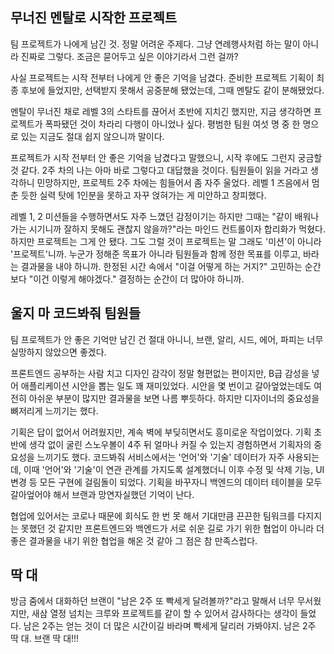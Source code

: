 ## 무너진 멘탈로 시작한 프로젝트

팀 프로젝트가 나에게 남긴 것. 정말 어려운 주제다. 그냥 연례행사처럼 하는 말이 아니라 진짜로 그렇다. 조금은 묻어두고 싶은 이야기라서 그런 걸까?

사실 프로젝트는 시작 전부터 나에게 안 좋은 기억을 남겼다. 준비한 프로젝트 기획이 최종 후보에 들었지만, 선택받지 못해서 공중분해 됐었는데, 그때 멘탈도 같이 분해됐었다.

멘탈이 무너진 채로 레벨 3의 스타트를 끊어서 초반에 지치긴 했지만, 지금 생각하면 프로젝트가 폭파됐던 것이 차라리 다행이 아니었나 싶다. 평범한 팀원 여섯 명 중 한 명으로 있는 지금도 절대 쉽지 않으니까 말이다.

프로젝트가 시작 전부터 안 좋은 기억을 남겼다고 말했으니, 시작 후에도 그런지 궁금할 것 같다. 2주 차의 나는 아마 바로 그렇다고 대답했을 것이다. 팀원들이 읽을 거라고 생각하니 민망하지만, 프로젝트 2주 차에는 힘들어서 좀 자주 울었다. 레벨 1 즈음에서 멈춘 듯한 실력 탓에 1인분을 못하고 자꾸 얹혀가는 게 미안하고 창피했다.

레벨 1, 2 미션들을 수행하면서도 자주 느꼈던 감정이기는 하지만 그때는 "같이 배워나가는 시기니까 잘하지 못해도 괜찮지 않을까?"라는 마인드 컨트롤이자 합리화가 먹혔다. 하지만 프로젝트는 그게 안 됐다. 그도 그럴 것이 프로젝트는 말 그래도 '미션'이 아니라 '프로젝트'니까. 누군가 정해준 목표가 아니라 팀원들과 함께 정한 목표를 이루고, 바라는 결과물을 내야 하니까. 한정된 시간 속에서 "이걸 어떻게 하는 거지?" 고민하는 순간보다 "이건 이렇게 해야겠다." 결정하는 순간이 더 많아야 하니까.

## 울지 마 코드봐줘 팀원들

팀 프로젝트가 안 좋은 기억만 남긴 건 절대 아니니, 브랜, 알리, 시드, 에어, 파피는 너무 실망하지 않았으면 좋겠다.

프론트엔드 공부하는 사람 치고 디자인 감각이 정말 형편없는 편이지만, B급 감성을 넣어 애플리케이션 시안을 뽑는 일도 꽤 재미있었다. 시안을 몇 번이고 갈아엎었는데도 여전히 아쉬운 부분이 많지만 결과물을 보면 나름 뿌듯하다. 하지만 디자이너의 중요성을 뼈저리게 느끼기는 했다.

기획은 답이 없어서 어려웠지만, 계속 벽에 부딪히면서도 흥미로운 작업이었다. 기획 초반에 생각 없이 굴린 스노우볼이 4주 뒤 얼마나 커질 수 있는지 경험하면서 기획자의 중요성을 느끼기도 했다.
코드봐줘 서비스에서는 '언어'와 '기술' 데이터가 자주 사용되는데, 이때 '언어'와 '기술'이 연관 관계를 가지도록 설계했더니 이후 수정 및 삭제 기능, UI 변경 등 모든 구현에 걸림돌이 되었다. 기획을 바꾸자니 백엔드의 데이터 테이블을 모두 갈아엎어야 해서 브랜과 망연자실했던 기억이 난다.

협업에 있어서는 코로나 때문에 회식도 한 번 못 해서 기대만큼 끈끈한 팀워크를 다지지는 못했던 것 같지만 프론트엔드와 백엔드가 서로 쉬운 길로 가기 위한 협업이 아니라 더 좋은 결과물을 내기 위한 협업을 해온 것 같아 그 점은 참 만족스럽다.

## 딱 대

방금 줌에서 대화하던 브랜이 "남은 2주 또 빡세게 달려볼까?"라고 말해서 너무 무서웠지만, 새삼 열정 넘치는 크루와 프로젝트를 같이 할 수 있어서 감사하다는 생각이 들었다. 남은 2주는 얻는 것이 더 많은 시간이길 바라며 빡세게 달리러 가봐야지. 남은 2주 딱 대. 브랜 딱 대!!!
